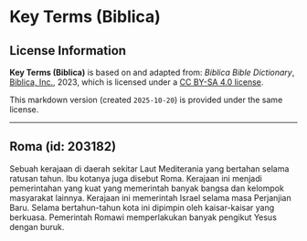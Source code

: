 # Key Terms (Biblica)

## License Information

**Key Terms (Biblica)** is based on and adapted from: _Biblica Bible Dictionary_, [Biblica, Inc.](https://www.biblica.com/), 2023, which is licensed under a [CC BY-SA 4.0 license](https://creativecommons.org/licenses/by-sa/4.0/legalcode.en).

This markdown version (created `2025-10-20`) is provided under the same license.



--------------------------------

## Roma (id: 203182)

Sebuah kerajaan di daerah sekitar Laut Mediterania yang bertahan selama ratusan tahun. Ibu kotanya juga disebut Roma. Kerajaan ini menjadi pemerintahan yang kuat yang memerintah banyak bangsa dan kelompok masyarakat lainnya. Kerajaan ini memerintah Israel selama masa Perjanjian Baru. Selama bertahun\-tahun kota ini dipimpin oleh kaisar\-kaisar yang berkuasa. Pemerintah Romawi memperlakukan banyak pengikut Yesus dengan buruk.


